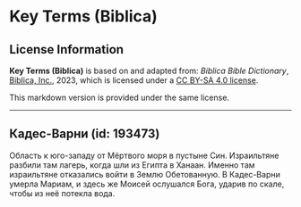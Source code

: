# Key Terms (Biblica)

## License Information

**Key Terms (Biblica)** is based on and adapted from: _Biblica Bible Dictionary_, [Biblica, Inc.](https://www.biblica.com/), 2023, which is licensed under a [CC BY-SA 4.0 license](https://creativecommons.org/licenses/by-sa/4.0/legalcode.en).

This markdown version is provided under the same license.



--------------------------------

## Кадес-Варни (id: 193473)

Область к юго\-западу от Мёртвого моря в пустыне Син. Израильтяне разбили там лагерь, когда шли из Египта в Ханаан. Именно там израильтяне отказались войти в Землю Обетованную. В Кадес\-Варни умерла Мариам, и здесь же Моисей ослушался Бога, ударив по скале, чтобы из неё потекла вода.


